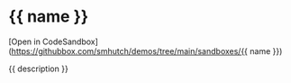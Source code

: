 # {{ name }}

[Open in CodeSandbox](https://githubbox.com/smhutch/demos/tree/main/sandboxes/{{ name }})

{{ description }}
